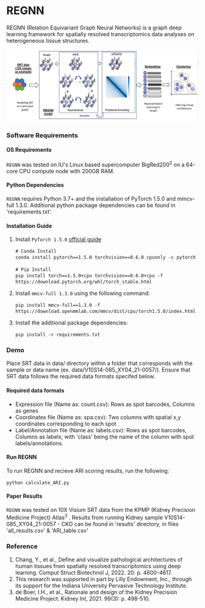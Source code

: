 # REGNN
REGNN (Relation Equivariant Graph Neural Networks) is a graph deep learning framework for spatially resolved transcriptomics data analyses on heterogeneous tissue structures. 

![Schema](REGNNSchema.png)

### Software Requirements

#### OS Requirements
``` REGNN ``` was tested on IU's Linux based supercomputer BigRed200<sup>2</sup> on a 64-core CPU compute node with 200GB RAM.

#### Python Dependencies
``` REGNN ``` requires Python 3.7+ and the installation of PyTorch 1.5.0 and mmcv-full 1.3.0. Additional python package dependencies can be found in 'requirements.txt'.

#### Installation Guide
1. Install ```PyTorch 1.5.0``` [official guide](https://pytorch.org/get-started/previous-versions/#linux-and-windows-9)
    ```
    # Conda Install
    conda install pytorch==1.5.0 torchvision==0.6.0 cpuonly -c pytorch

    # Pip Install
    pip install torch==1.5.0+cpu torchvision==0.6.0+cpu -f https://download.pytorch.org/whl/torch_stable.html
    ```
2. Install ```mmcv-full 1.3.0``` using the following command:
    ```
    pip install mmcv-full==1.3.0 -f https://download.openmmlab.com/mmcv/dist/cpu/torch1.5.0/index.html
    ```
3. Install the additional package dependencies:
    ```
    pip install -r requirements.txt
    ```

### Demo

Place SRT data in data/ directory within a folder that corresponds with the sample or data name (ex. data/V10S14-085_XY04_21-0057/). Ensure that SRT data follows the required data formats specifed below.

#### Required data formats
* Expression file (Name as: count.csv): Rows as spot barcodes, Columns as genes
* Coordinates file (Name as: spa.csv): Two columns with spatial x,y coordinates corresponding to each spot
* Label/Annotation file (Name as: labels.csv): Rows as spot barcodes, Columns as labels, with 'class' being the name of the column with spot labels/annotations.

#### Run REGNN
To run REGNN and recieve ARI scoring results, run the following:
```
python calculate_ARI.py
```
#### Paper Results
``` REGNN ``` was tested on 10X Visium SRT data from the KPMP (Kidney Precision Medicine Project) Atlas<sup>3</sup> . Results from running Kidney sample V10S14-085_XY04_21-0057 - CKD can be found in 'results' directory, in files 'all_results.csv' & 'ARI_table.csv'

### Reference
1. Chang, Y., et al., Define and visualize pathological architectures of human tissues from spatially resolved transcriptomics using deep learning. Comput Struct Biotechnol J, 2022. 20: p. 4600-4617.
2. This research was supported in part by Lilly Endowment, Inc., through its support for the Indiana University Pervasive Technology Institute.
3. de Boer, I.H., et al., Rationale and design of the Kidney Precision Medicine Project. Kidney Int, 2021. 99(3): p. 498-510.
